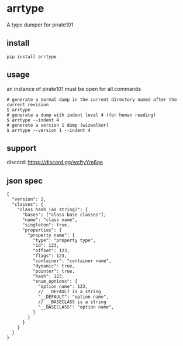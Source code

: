 # arrtype
A type dumper for pirate101

## install
`pip install arrtype`

## usage
an instance of pirate101 must be open for all commands

```shell
# generate a normal dump in the current directory named after the current revision
$ arrtype
# generate a dump with indent level 4 (for human reading)
$ arrtype --indent 4
# generate a version 1 dump (wizwalker)
$ arrtype --version 1 --indent 4
```

## support
discord: <https://discord.gg/wcftyYm6qe>

## json spec

```json5
{
  "version": 2,
  "classes": {
    "class hash (as string)": {
      "bases": ["class base classes"],
      "name": "class name",
      "singleton": true,
      "properties": {
        "property name": {
          "type": "property type",
          "id": 123,
          "offset": 123,
          "flags": 123,
          "container": "container name",
          "dynamic": true,
          "pointer": true,
          "hash": 123,
          "enum_options": {
            "option name": 123,
            // __DEFAULT is a string
            "__DEFAULT": "option name",
            // __BASECLASS is a string
            "__BASECLASS": "option name",
          }
        }
      }
    }
  }
}
```
